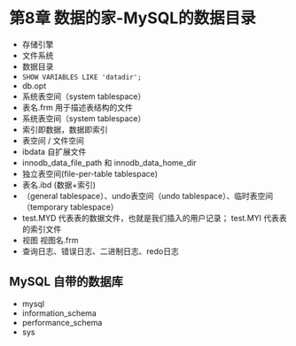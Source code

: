 # 第8章 数据的家-MySQL的数据目录

- 存储引擎
- 文件系统
- 数据目录
- `SHOW VARIABLES LIKE 'datadir';`
- db.opt
- 系统表空间（system tablespace）
- 表名.frm 用于描述表结构的文件
- 系统表空间（system tablespace）
- 索引即数据，数据即索引
- 表空间 / 文件空间
- ibdata 自扩展文件
- innodb_data_file_path 和 innodb_data_home_dir
- 独立表空间(file-per-table tablespace)
- 表名.ibd (数据+索引)
- （general tablespace）、undo表空间（undo tablespace）、临时表空间（temporary tablespace）
- test.MYD 代表表的数据文件，也就是我们插入的用户记录； test.MYI 代表表的索引文件
- 视图  视图名.frm
- 查询日志、错误日志、二进制日志、redo日志

## MySQL 自带的数据库

- mysql
- information_schema
- performance_schema
- sys
